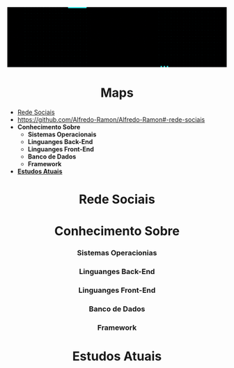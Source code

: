 <img  src="Fotos/gif/BemVindo.gif">

<h1 align="center" font> Maps </h1>

* [Rede Sociais](#rede-sociais)
* https://github.com/Alfredo-Ramon/Alfredo-Ramon#-rede-sociais
* **Conhecimento Sobre**
  * **Sistemas Operacionais**
  * **Linguanges Back-End**
  * **Linguanges Front-End**
  * **Banco de Dados**
  * **Framework**
* **[Estudos Atuais](#Estudos-Atuais)**





<h1 align="center" > Rede Sociais</h1>
<h1 align="center" > Conhecimento Sobre</h1>
  <h3 align="center"> Sistemas Operacionias </h3>
  <h3 align="center"> Linguanges Back-End </h3>
  <h3 align="center"> Linguanges Front-End </h3>
  <h3 align="center"> Banco de Dados </h3>
  <h3 align="center"> Framework </h3>
<h1 align="center" font> Estudos Atuais</h1>

